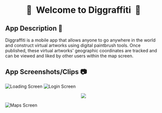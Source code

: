 <div align="center">

#  :art:&nbsp;&nbsp;Welcome to Diggraffiti&nbsp;&nbsp;:art:

</div>

## App Description :scroll:
Diggraffiti is a mobile app that allows anyone to go anywhere in the world and construct virtual artworks using digital paintbrush tools. Once published, these virtual artworks' geographic coordinates are tracked and can be viewed and liked by other users within the map screen.

## App Screenshots/Clips :camera:
![Loading Screen](https://github.com/imran458/Diggraffiti/blob/master/FrontEnd/assets/LoadingScreen.png)
![Login Screen](https://github.com/imran458/Diggraffiti/blob/master/FrontEnd/assets/LoginScreen.png)

<p align="center">
  <img src="https://github.com/imran458/Diggraffiti/blob/master/FrontEnd/assets/camera2.gif"/>
</p>

![Maps Screen](https://github.com/imran458/Diggraffiti/blob/master/FrontEnd/assets/maps.png)
